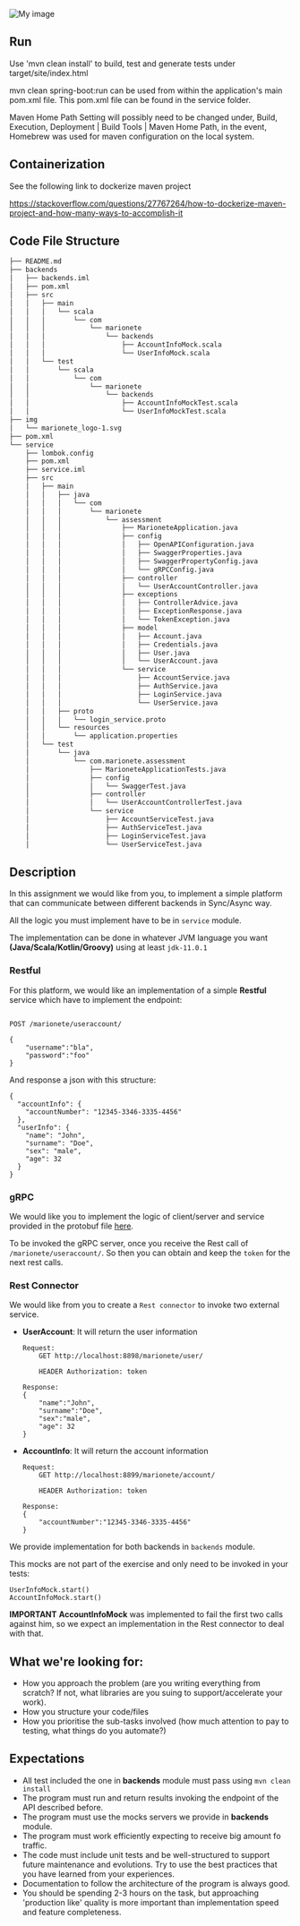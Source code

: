
![My image](img/marionete_logo-1.svg)

## Run
Use 'mvn clean install' to build, test and generate tests under target/site/index.html

mvn clean spring-boot:run can be used from within the application's main pom.xml file. This pom.xml file can be found in the service folder.

Maven Home Path Setting will possibly need to be changed under,
Build, Execution, Deployment | Build Tools | Maven Home Path,
in the event, Homebrew was used for maven configuration on the local system.

## Containerization
See the following link to dockerize maven project

https://stackoverflow.com/questions/27767264/how-to-dockerize-maven-project-and-how-many-ways-to-accomplish-it

## Code File Structure
```bash
├── README.md
├── backends
│   ├── backends.iml
│   ├── pom.xml
│   ├── src
│   │   ├── main
│   │   │   └── scala
│   │   │       └── com
│   │   │           └── marionete
│   │   │               └── backends
│   │   │                   ├── AccountInfoMock.scala
│   │   │                   └── UserInfoMock.scala
│   │   └── test
│   │       └── scala
│   │           └── com
│   │               └── marionete
│   │                   └── backends
│   │                       ├── AccountInfoMockTest.scala
│   │                       └── UserInfoMockTest.scala
├── img
│   └── marionete_logo-1.svg
├── pom.xml
└── service
    ├── lombok.config
    ├── pom.xml
    ├── service.iml
    ├── src
    │   ├── main
    │   │   ├── java
    │   │   │   └── com
    │   │   │       └── marionete
    │   │   │           └── assessment
    │   │   │               ├── MarioneteApplication.java
    │   │   │               ├── config
    │   │   │               │   ├── OpenAPIConfiguration.java
    │   │   │               │   ├── SwaggerProperties.java
    │   │   │               │   ├── SwaggerPropertyConfig.java
    │   │   │               │   └── gRPCConfig.java
    │   │   │               ├── controller
    │   │   │               │   └── UserAccountController.java
    │   │   │               ├── exceptions
    │   │   │               │   ├── ControllerAdvice.java
    │   │   │               │   ├── ExceptionResponse.java
    │   │   │               │   └── TokenException.java
    │   │   │               ├── model
    │   │   │               │   ├── Account.java
    │   │   │               │   ├── Credentials.java
    │   │   │               │   ├── User.java
    │   │   │               │   └── UserAccount.java
    │   │   │               └── service
    │   │   │                   ├── AccountService.java
    │   │   │                   ├── AuthService.java
    │   │   │                   ├── LoginService.java
    │   │   │                   └── UserService.java
    │   │   ├── proto
    │   │   │   └── login_service.proto
    │   │   └── resources
    │   │       └── application.properties
    │   └── test
    │       └── java
    │           └── com.marionete.assessment
    │               ├── MarioneteApplicationTests.java
    │               ├── config
    │               │   └── SwaggerTest.java
    │               ├── controller
    │               │   └── UserAccountControllerTest.java
    │               └── service
    │                   ├── AccountServiceTest.java
    │                   ├── AuthServiceTest.java
    │                   ├── LoginServiceTest.java
    │                   └── UserServiceTest.java
```


## Description

In this assignment we would like from you, to implement a simple platform that can communicate between different backends in Sync/Async way.

All the logic you must implement have to be in ```service``` module.

The implementation can be done in whatever JVM language you want **(Java/Scala/Kotlin/Groovy)** using at least ```jdk-11.0.1```

### Restful 

For this platform, we would like an implementation of a simple **Restful** service which have to implement the endpoint:

```

POST /marionete/useraccount/

{
    "username":"bla",
    "password":"foo"
}

```
And response a json with this structure:
```
{
  "accountInfo": {
    "accountNumber": "12345-3346-3335-4456"
  },
  "userInfo": {
    "name": "John",
    "surname": "Doe",
    "sex": "male",
    "age": 32
  }
}

```

### gRPC

We would like you to implement the logic of client/server and service provided in the protobuf file [here](service/src/main/proto/login_service.proto).

To be invoked the gRPC server, once you receive the Rest call of ```/marionete/useraccount/```. 
So then you can obtain and keep the ```token``` for the next rest calls.

### Rest Connector

We would like from you to create a ```Rest connector``` to invoke two external service.

* **UserAccount**: It will return the user information
    ```
    Request:
        GET http://localhost:8898/marionete/user/
        
        HEADER Authorization: token
    
    Response:
    {
        "name":"John",
        "surname":"Doe",
        "sex":"male",
        "age": 32
    }
    ```

* **AccountInfo**: It will return the account information
    ```
    Request:
        GET http://localhost:8899/marionete/account/
        
        HEADER Authorization: token
    
    Response:
    {
        "accountNumber":"12345-3346-3335-4456"
    }
    ```

We provide implementation for both backends in ```backends``` module.

This mocks are not part of the exercise and only need to be invoked in your tests:

```
UserInfoMock.start()
AccountInfoMock.start()
```

**IMPORTANT** **AccountInfoMock** was implemented to fail the first two calls against him, so we expect an implementation in the Rest connector
 to deal with that.


## What we're looking for:
* How you approach the problem (are you writing everything from scratch? If not, what libraries are you suing to support/accelerate your work).
* How you structure your code/files 
* How you prioritise the sub-tasks involved (how much attention to pay to testing, what things do you automate?)

## Expectations 
* All test included the one in **backends** module must pass using ```mvn clean install```
* The program must run and return results invoking the endpoint of the API described before.
* The program must use the mocks servers we provide in **backends** module.
* The program must work efficiently expecting to receive big amount fo traffic.
* The code must include unit tests and be well-structured to support future maintenance and evolutions. 
  Try to use the best practices that you have learned from your experiences.
* Documentation to follow the architecture of the program is always good.
* You should be spending 2-3 hours on the task, but approaching 'production like' quality is more
  important than implementation speed and feature completeness.

